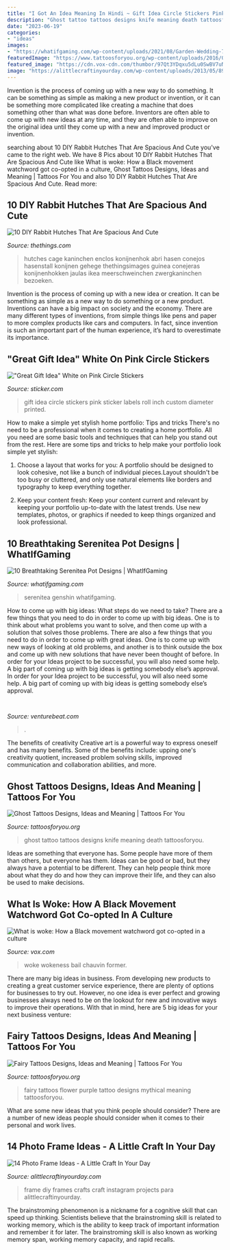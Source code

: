 ```yaml
---
title: "I Got An Idea Meaning In Hindi ~ Gift Idea Circle Stickers Pink Sticker Labels Roll Inch Custom Diameter Printed"
description: "Ghost tattoo tattoos designs knife meaning death tattoosforyou"
date: "2023-06-19"
categories:
- "ideas"
images:
- "https://whatifgaming.com/wp-content/uploads/2021/08/Garden-Wedding-768x432.png"
featuredImage: "https://www.tattoosforyou.org/wp-content/uploads/2016/02/Ghost-Tattoo-Images.jpg"
featured_image: "https://cdn.vox-cdn.com/thumbor/97Qt3YDqxu5dLu0SwBV7uNqgAOQ=/0x0:6720x4480/1520x0/filters:focal(0x0:6720x4480):no_upscale()/cdn.vox-cdn.com/uploads/chorus_asset/file/21946085/1228954191.jpg.jpg"
image: "https://alittlecraftinyourday.com/wp-content/uploads/2013/05/8940cb065a15251ee1daa9aea9aa7b7c.jpg"
---
```



Invention is the process of coming up with a new way to do something. It can be something as simple as making a new product or invention, or it can be something more complicated like creating a machine that does something other than what was done before. Inventors are often able to come up with new ideas at any time, and they are often able to improve on the original idea until they come up with a new and improved product or invention.

	

		
searching about 10 DIY Rabbit Hutches That Are Spacious And Cute you've came to the right web. We have 8 Pics about 10 DIY Rabbit Hutches That Are Spacious And Cute like What is woke: How a Black movement watchword got co-opted in a culture, Ghost Tattoos Designs, Ideas and Meaning | Tattoos For You and also 10 DIY Rabbit Hutches That Are Spacious And Cute. Read more:
		
    
## 10 DIY Rabbit Hutches That Are Spacious And Cute

<img loading=lazy src="https://static0.thethingsimages.com/wordpress/wp-content/uploads/2019/04/eoufhaosuhfouasdhf.jpg" onerror="this.onerror=null;this.src='https://tse1.mm.bing.net/th?id=OIP.EIdTpS6BTYDbcVGV5LejvAHaDy&amp;pid=15.1';" alt="10 DIY Rabbit Hutches That Are Spacious And Cute">

_Source: thethings.com_

>hutches cage kaninchen enclos konijnenhok abri hasen conejos hasenstall konijnen gehege thethingsimages guinea conejeras konijnenhokken jaulas ikea meerschweinchen zwergkaninchen bezoeken. 

	

Invention is the process of coming up with a new idea or creation. It can be something as simple as a new way to do something or a new product. Inventions can have a big impact on society and the economy. There are many different types of inventions, from simple things like pens and paper to more complex products like cars and computers. In fact, since invention is such an important part of the human experience, it’s hard to overestimate its importance.

    
## &quot;Great Gift Idea&quot; White On Pink Circle Stickers

<img loading=lazy src="https://www.sticker.com/picture_library/product_images/stock-message/72482-Great-Gift-Idea-white-and-pink-circle-stickers-and-labels.png" onerror="this.onerror=null;this.src='https://tse2.mm.bing.net/th?id=OIP.78JbD7VCX3tFqou29zWqbgHaHa&amp;pid=15.1';" alt="&quot;Great Gift Idea&quot; White on Pink Circle Stickers">

_Source: sticker.com_

>gift idea circle stickers pink sticker labels roll inch custom diameter printed. 

	

How to make a simple yet stylish home portfolio: Tips and tricks
There's no need to be a professional when it comes to creating a home portfolio. All you need are some basic tools and techniques that can help you stand out from the rest. Here are some tips and tricks to help make your portfolio look simple yet stylish:
1. Choose a layout that works for you: A portfolio should be designed to look cohesive, not like a bunch of individual pieces.Layout shouldn't be too busy or cluttered, and only use natural elements like borders and typography to keep everything together.

2. Keep your content fresh: Keep your content current and relevant by keeping your portfolio up-to-date with the latest trends. Use new templates, photos, or graphics if needed to keep things organized and look professional.


    
## 10 Breathtaking Serenitea Pot Designs | WhatIfGaming

<img loading=lazy src="https://whatifgaming.com/wp-content/uploads/2021/08/Garden-Wedding-768x432.png" onerror="this.onerror=null;this.src='https://tse2.mm.bing.net/th?id=OIP.JkuVkMg7FlaeBFsUkndnvAHaEK&amp;pid=15.1';" alt="10 Breathtaking Serenitea Pot Designs | WhatIfGaming">

_Source: whatifgaming.com_

>serenitea genshin whatifgaming. 

	

How to come up with big ideas: What steps do we need to take?
There are a few things that you need to do in order to come up with big ideas. One is to think about what problems you want to solve, and then come up with a solution that solves those problems. There are also a few things that you need to do in order to come up with great ideas. One is to come up with new ways of looking at old problems, and another is to think outside the box and come up with new solutions that have never been thought of before. In order for your Ideas project to be successful, you will also need some help. A big part of coming up with big ideas is getting somebody else’s approval. In order for your Idea project to be successful, you will also need some help. A big part of coming up with big ideas is getting somebody else’s approval.

    
## 

<img loading=lazy src="https://venturebeat.com/wp-content/uploads/2019/06/shopify-3d-models.jpg" onerror="this.onerror=null;this.src='https://tse1.mm.bing.net/th?id=OIP.TT16MF0Uq6X0jOCyCSpPPwHaEo&amp;pid=15.1';" alt="">

_Source: venturebeat.com_

>. 

	

The benefits of creativity
Creative art is a powerful way to express oneself and has many benefits. Some of the benefits include: upping one's creativity quotient, increased problem solving skills, improved communication and collaboration abilities, and more.

    
## Ghost Tattoos Designs, Ideas And Meaning | Tattoos For You

<img loading=lazy src="https://www.tattoosforyou.org/wp-content/uploads/2016/02/Ghost-Tattoo-Images.jpg" onerror="this.onerror=null;this.src='https://tse3.mm.bing.net/th?id=OIP.ok0epmBDJz9GUpj4MeGDzgAAAA&amp;pid=15.1';" alt="Ghost Tattoos Designs, Ideas and Meaning | Tattoos For You">

_Source: tattoosforyou.org_

>ghost tattoo tattoos designs knife meaning death tattoosforyou. 

	

Ideas are something that everyone has. Some people have more of them than others, but everyone has them. Ideas can be good or bad, but they always have a potential to be different. They can help people think more about what they do and how they can improve their life, and they can also be used to make decisions.

    
## What Is Woke: How A Black Movement Watchword Got Co-opted In A Culture

<img loading=lazy src="https://cdn.vox-cdn.com/thumbor/97Qt3YDqxu5dLu0SwBV7uNqgAOQ=/0x0:6720x4480/1520x0/filters:focal(0x0:6720x4480):no_upscale()/cdn.vox-cdn.com/uploads/chorus_asset/file/21946085/1228954191.jpg.jpg" onerror="this.onerror=null;this.src='https://tse1.mm.bing.net/th?id=OIP.CAeUe2FvDSM3xnJBLQ5aawHaE7&amp;pid=15.1';" alt="What is woke: How a Black movement watchword got co-opted in a culture">

_Source: vox.com_

>woke wokeness bail chauvin former. 

	

There are many big ideas in business. From developing new products to creating a great customer service experience, there are plenty of options for businesses to try out. However, no one idea is ever perfect and growing businesses always need to be on the lookout for new and innovative ways to improve their operations. With that in mind, here are 5 big ideas for your next business venture: 

    
## Fairy Tattoos Designs, Ideas And Meaning | Tattoos For You

<img loading=lazy src="http://www.tattoosforyou.org/wp-content/uploads/2013/10/Pics-of-Fairy-Tattoos.jpg" onerror="this.onerror=null;this.src='https://tse2.mm.bing.net/th?id=OIP.MLLoeOTilsYyMA62_1aZygHaKX&amp;pid=15.1';" alt="Fairy Tattoos Designs, Ideas and Meaning | Tattoos For You">

_Source: tattoosforyou.org_

>fairy tattoos flower purple tattoo designs mythical meaning tattoosforyou. 

	

What are some new ideas that you think people should consider?
There are a number of new ideas people should consider when it comes to their personal and work lives.

    
## 14 Photo Frame Ideas - A Little Craft In Your Day

<img loading=lazy src="https://alittlecraftinyourday.com/wp-content/uploads/2013/05/8940cb065a15251ee1daa9aea9aa7b7c.jpg" onerror="this.onerror=null;this.src='https://tse1.mm.bing.net/th?id=OIP.Bvlr3FHTrM1tt4DqrrQbIwHaJ3&amp;pid=15.1';" alt="14 Photo Frame Ideas - A Little Craft In Your Day">

_Source: alittlecraftinyourday.com_

>frame diy frames crafts craft instagram projects para alittlecraftinyourday. 

	

The brainstroming phenomenon is a nickname for a cognitive skill that can speed up thinking. Scientists believe that the brainstroming skill is related to working memory, which is the ability to keep track of important information and remember it for later. The brainstroming skill is also known as working memory span, working memory capacity, and rapid recalls.

